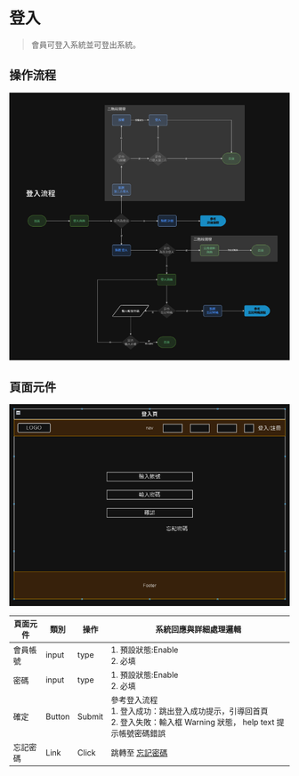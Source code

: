 # 登入
> 會員可登入系統並可登出系統。

## 操作流程
![登入流程](./asset/login-flow.png)

## 頁面元件
![登入](./asset/login.png)

|頁面元件|類別|操作|系統回應與詳細處理邏輯|
|---|---|---|---|
|會員帳號|input|type|1. 預設狀態:Enable<br>2. 必填|
|密碼|input|type|1. 預設狀態:Enable<br>2. 必填|
|確定|Button|Submit|參考登入流程 <br> 1. 登入成功：跳出登入成功提示，引導回首頁 <br> 2. 登入失敗：輸入框 Warning 狀態， help text 提示帳號密碼錯誤 |
|忘記密碼|Link|Click|跳轉至 [忘記密碼](Pages/layout/account/forgetpw.md) |
